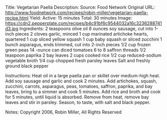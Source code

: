 Title: Vegetarian Paella
Description: 
Source: Food Network
Original URL: http://www.foodnetwork.com/recipes/robin-miller/vegetarian-paella-recipe.html
Yield: 
Active: 15 minutes
Total: 30 minutes
Image: https://cdn2.pepperplate.com/recipes/b4c91bf6c9544032a16c3236288741d3.jpg
Ingredients:
	2 teaspoons olive oil
	8 ounces soy sausage, cut into 1-inch pieces
	2 cloves garlic, minced
	1 cup marinated artichoke hearts, quartered
	1 cup sliced yellow squash
	1 cup baby squash or sliced zucchini
	1 bunch asparagus, ends trimmed, cut into 2-inch pieces
	1/2 cup frozen green peas
	14 -ounce can diced tomatoes
	6 to 8 saffron threads
	1/2 teaspoon paprika
	2 bay leaves
	2 cups cooked rice
	1/2 cup reduced-sodium vegetable broth
	1/4 cup chopped fresh parsley leaves
	Salt and freshly ground black pepper

Instructions:
	Heat oil in a large paella pan or skillet over medium-high heat.
	Add soy sausage and garlic and cook 2 minutes. Add artichokes, squash, zucchini, carrots, asparagus, peas, tomatoes, saffron, paprika, and bay leaves, bring to a simmer and cook 5 minutes.
	Add rice and broth and cook for 5 minutes, until liquid is absorbed. Remove from heat, remove bay leaves and stir in parsley. Season, to taste, with salt and black pepper.

Notes: Copyright 2006, Robin Miller, All Rights Reserved

